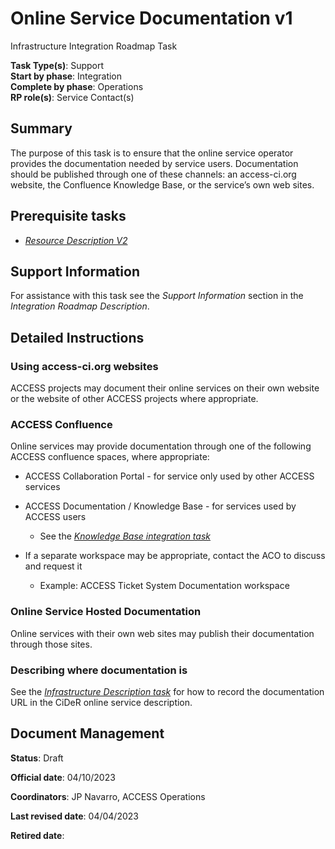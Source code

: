 # Online Service Documentation v1

Infrastructure Integration Roadmap Task

**Task Type(s)**: Support  
**Start by phase**: Integration  
**Complete by phase**: Operations  
**RP role(s)**: Service Contact(s)

## Summary

The purpose of this task is to ensure that the online service operator provides the documentation needed by service users. Documentation should be published through one of these channels: an access-ci.org website, the Confluence Knowledge Base, or the service’s own web sites.

## Prerequisite tasks

- [*Resource Description V2*](Infrastructure_Description_v2.md)

## Support Information

For assistance with this task see the *Support Information* section in the *Integration Roadmap Description*.

## Detailed Instructions

### Using access-ci.org websites

ACCESS projects may document their online services on their own website or the website of other ACCESS projects where appropriate.

### ACCESS Confluence

Online services may provide documentation through one of the following ACCESS confluence spaces, where appropriate:

- ACCESS Collaboration Portal - for service only used by other ACCESS services

- ACCESS Documentation / Knowledge Base - for services used by ACCESS users

  - See the [*Knowledge Base integration task*](Knowledge_Base_v1.md)

- If a separate workspace may be appropriate, contact the ACO to discuss and request it

  - Example: ACCESS Ticket System Documentation workspace

### Online Service Hosted Documentation

Online services with their own web sites may publish their documentation through those sites.

### Describing where documentation is

See the [*Infrastructure Description task*](Infrastructure_Description_v2.md) for how to record the documentation URL in the CiDeR online service description.

## Document Management

**Status**: Draft

**Official date**: 04/10/2023

**Coordinators**: JP Navarro, ACCESS Operations

**Last revised date**: 04/04/2023

**Retired date**:
